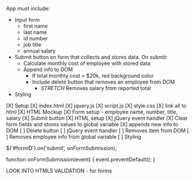 App must include:
- Input form
    - first name
    - last name
    - id number
    - job title
    - annual salary
- Submit button on form that collects and stores data. On submit:
    - Calculate monthly cost of employee with stored data
    - Append info to DOM
        - If total monthly cost > $20k, red background color
        - Include delete button that removes an employee from DOM
            - *STRETCH* Removes salary from reported total
- Styling

[X] Setup
    [X] index.html
    [X] jquery.js
    [X] script.js
    [X] style.css
    [X] link all to html
[X] HTML Mockup
[X] Form setup - employee name, number, title, salary
[X] Submit button
    [X] HTML setup
    [X] jQuery event handler
    [X] Clear form fields and stores values to global variable
    [X] appends new info to DOM
[ ] Delete button
    [ ] jQuery event handler
    [ ] Removes item from DOM
    [ ] Removes employee info from global variable
[ ] Styling

$('#formID').on('submit', onFormSubmission);

function onFormSubmission(event) {
    event.preventDefault();
}

LOOK INTO HTML5 VALIDATION - for forms